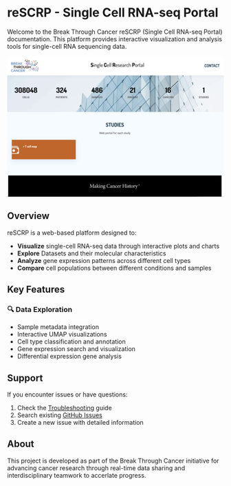 # reSCRP - Single Cell RNA-seq Portal

Welcome to the Break Through Cancer reSCRP (Single Cell RNA-seq Portal) documentation. This platform provides interactive visualization and analysis tools for single-cell RNA sequencing data.

![reSCRP Homepage](img/scrp_homepage_screenshot.png)

## Overview

reSCRP is a web-based platform designed to:

- **Visualize** single-cell RNA-seq data through interactive plots and charts
- **Explore** Datasets and their molecular characteristics
- **Analyze** gene expression patterns across different cell types
- **Compare** cell populations between different conditions and samples

## Key Features

### 🔍 Data Exploration
- Sample metadata integration
- Interactive UMAP visualizations
- Cell type classification and annotation
- Gene expression search and visualization
- Differential expression gene analysis

## Support

If you encounter issues or have questions:

1. Check the [Troubleshooting](troubleshooting.md) guide
2. Search existing [GitHub Issues](https://github.com/break-through-cancer/reSCRP/issues)
3. Create a new issue with detailed information

## About

This project is developed as part of the Break Through Cancer initiative for advancing cancer research through real-time data sharing and interdisciplinary teamwork to accerlate progress.
